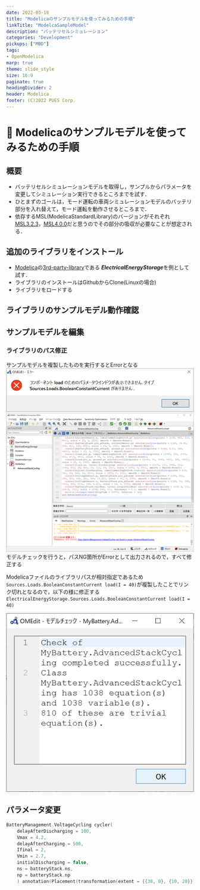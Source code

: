 ```yaml
---
date: 2022-03-18
title: "Modelicaのサンプルモデルを使ってみるための手順"
linkTitle: "ModelcaSampleModel"
description: "バッテリセルシミュレーション"
categories: "Development"
pickups: ["MBD"]
tags:
- OpenModelica
marp: true
theme: slide_style
size: 16:9
paginate: true
headingDivider: 2
header: Modelica
footer: (C)2022 PUES Corp.
---
```

# <!-- fit --> :memo: Modelicaのサンプルモデルを使ってみるための手順
<!-- _class: title -->

## 概要

- バッテリセルシミュレーションモデルを取得し，サンプルからパラメータを変更してシミュレーション実行できるところまでを試す．
- ひとまずのゴールは，モード運転の車両シミュレーションモデルのバッテリ部分を入れ替えて，モード運転を動作させるところまで．
- 依存するMSL(ModelicaStandardLibrary)のバージョンがそれぞれ[MSL3.2.3]()，[MSL4.0.0]()だと思うのでその部分の吸収が必要なことが想定される．

## 追加のライブラリをインストール

- [Modelica](https://modelica.org/)の[3rd-party-library](https://modelica.org/libraries.html)である ***ElectricalEnergyStorage***を例として試す．
- ライブラリのインストールはGithubからClone(Linuxの場合)
- ライブラリをロードする

## ライブラリのサンプルモデル動作確認

## サンプルモデルを編集

### ライブラリのパス修正

サンプルモデルを複製したものを実行するとErrorとなる
![bg 80% vertical right](2022-03-18-11-20-24.png)
![bg 80% vertical right](2022-03-18-11-23-57.png)
モデルチェックを行うと，パスNG箇所がErrorとして出力されるので，すべて修正する

Modelicaファイルのライブラリパスが相対指定であるため`Sources.Loads.BooleanConstantCurrent load(I = 40)`が複製したことでリンク切れとなるので，以下の様に修正する `ElectricalEnergyStorage.Sources.Loads.BooleanConstantCurrent load(I = 40)`

![bg 80% vertical right](2022-03-18-11-45-57.png)

## パラメータ変更

```c
BatteryManagement.VoltageCycling cycler(
    delayAfterDischarging = 100, 
    Vmax = 4.2, 
    delayAfterCharging = 500, 
    Ifinal = 2, 
    Vmin = 2.7, 
    initialDischarging = false, 
    ns = batteryStack.ns, 
    np = batteryStack.np
    ) annotation(Placement(transformation(extent = {{30, 0}, {10, 20}})));
```
